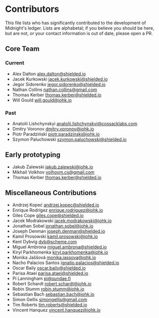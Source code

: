 # Contributors

This file lists who has significantly contributed to the development of
Midnight's ledger. Lists are alphabetal; if you believe you should be here, but
are not, or your contact information is out of date, please open a PR.

## Core Team

### Current

- Alex Dalton <alex.dalton@shielded.io>
- Jacek Kurkowski <jacek.kurkowski@shielded.io>
- Jegor Sidorenko <jegor.sidorenko@shielded.io>
- Nathan Collins <nathan.collins@gmail.com>
- Thomas Kerber <thomas.kerber@shielded.io>
- Will Gould <will.gould@iohk.io>

### Past

- Anatolii Lishchynskyi <anatolii.lishchynskyi@cossacklabs.com>
- Dmitry Voronov <dmitry.voronov@iohk.io>
- Piotr Paradziński <piotr.paradzinski@iohk.io>
- Szymon Paluchowski <szymon.paluchowski@shielded.io>

## Early prototyping

- Jakub Zalewski <jakub.zalewski@iohk.io>
- Mikhail Volkhov <volhovm.cs@gmail.com>
- Thomas Kerber <thomas.kerber@shielded.io>

## Miscellaneous Contributions

- Andrzej Kopeć <andrzej.kopec@shielded.io>
- Enrique Rodrígez <enrique.rodriguez@iohk.io>
- Giles Cope <giles.cope@shielded.io>
- Jacek Modrakowski <jacek.modrakowski@iohk.io>
- Jonathan Sobel <jonathan.sobel@iohk.io>
- Joseph Denman <joseph.denman@shielded.io>
- Kamil Prosowski <kamil.prosowski@iohk.io>
- Kent Dybvig <dyb@scheme.com>
- Miguel Ambrona <miguel.ambrona@shielded.io>
- Kiryl Parkhomenka <kiryl.parkhomenka@iohk.io>
- Monika Jaššová <monika.jassova@iohk.io>
- Nacho Palacios Santos <ignatio.palacios@shielded.io>
- Oscar Baily <oscar.baily@shielded.io>
- Parisa Ataei <parisa.ataei@shielded.io>
- Pi Lanningham <pi@sundae.fi>
- Robert Schardt <robert.schardt@iohk.io>
- Robin Stumm <robin.stumm@iohk.io>
- Sebastian Bach <sebastian.bach@iohk.io>
- Simon Gellis <simongellis@gmail.com>
- Tim Roberts <tim.roberts@shielded.io>
- Vincent Hanquez <vincent.hanquez@iohk.io>
